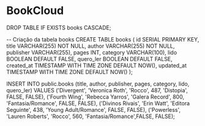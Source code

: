 # BookCloud


DROP TABLE IF EXISTS books CASCADE;

-- Criação da tabela books
CREATE TABLE books (
    id SERIAL PRIMARY KEY,
    title VARCHAR(255) NOT NULL,
    author VARCHAR(255) NOT NULL,
    publisher VARCHAR(255),
    pages INT,
    category VARCHAR(100),
    lido BOOLEAN DEFAULT FALSE,
    quero_ler BOOLEAN DEFAULT FALSE,
    created_at TIMESTAMP WITH TIME ZONE DEFAULT NOW(),
    updated_at TIMESTAMP WITH TIME ZONE DEFAULT NOW()
);

INSERT INTO public.books (title, author, publisher, pages, category, lido, quero_ler)
VALUES
  ('Divergent', 'Veronica Roth', 'Rocco', 487, 'Distopia', FALSE, FALSE),
  ('Fourth Wing', 'Rebecca Yarros', 'Galera Record', 800, 'Fantasia/Romance', FALSE, FALSE),
  ('Divinos Rivais', 'Erin Watt', 'Editora Seguinte', 438, 'Young Adult/Romance', FALSE, FALSE),
  ('Powerless', 'Lauren Roberts', 'Rocco', 560, 'Fantasia/Romance',FALSE, FALSE);